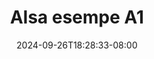 --- 
title: "Alsa esempe A1"
description: "  bokep Alsa esempe A1 full    "
date: 2024-09-26T18:28:33-08:00
file_code: "e4wk07vef0d7"
draft: false
cover: "rj0gjif2ugwn7tsi.jpg"
tags: ["Alsa", "esempe", "bokep-indo", "bokep-viral", "bokep-ig"]
length: 792
fld_id: "1483126"
foldername: "Alsa esempe"
categories: ["Alsa esempe"]
views: 0
---